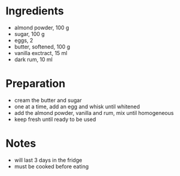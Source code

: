 # Ingredients

- almond powder, 100 g
- sugar, 100 g
- eggs, 2
- butter, softened, 100 g
- vanilla exctract, 15 ml
- dark rum, 10 ml

# Preparation

- cream the butter and sugar
- one at a time, add an egg and whisk until whitened
- add the almond powder, vanilla and rum, mix until homogeneous
- keep fresh until ready to be used

# Notes

- will last 3 days in the fridge
- must be cooked before eating

